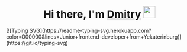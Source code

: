 <h1 align="center">Hi there, I'm <a href="https://t.me/d_m_i_t_r_i_y_0_1" target="_blank">Dmitry</a> 
<img src="https://github.com/blackcater/blackcater/raw/main/images/Hi.gif" width="32" height="32"/></h1>
[![Typing SVG](https://readme-typing-svg.herokuapp.com?color=000000&lines=Junior+frontend-developer+from+Yekaterinburg)](https://git.io/typing-svg)
